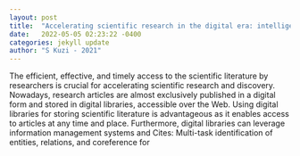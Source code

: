 ```yaml
---
layout: post
title:  "Accelerating scientific research in the digital era: intelligent assessment and retrieval of research content"
date:   2022-05-05 02:23:22 -0400
categories: jekyll update
author: "S Kuzi - 2021"
---
```

The efficient, effective, and timely access to the scientific literature by researchers is crucial for accelerating scientific research and discovery. Nowadays, research articles are almost exclusively published in a digital form and stored in digital libraries, accessible over the Web. Using digital libraries for storing scientific literature is advantageous as it enables access to articles at any time and place. Furthermore, digital libraries can leverage information management systems and Cites: Multi-task identification of entities, relations, and coreference for
